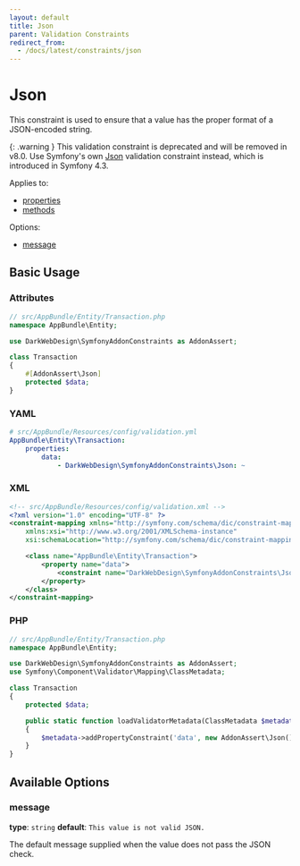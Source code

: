 ```yaml
---
layout: default
title: Json
parent: Validation Constraints
redirect_from:
  - /docs/latest/constraints/json
---
```


# Json

This constraint is used to ensure that a value has the proper format of a JSON-encoded string.

{: .warning }
This validation constraint is deprecated and will be removed in v8.0. Use Symfony's own [Json](https://symfony.com/doc/6.0/reference/constraints/Json.html) validation
constraint instead, which is introduced in Symfony 4.3.

Applies to:

* [properties](http://symfony.com/doc/6.1/validation.html#properties)
* [methods](http://symfony.com/doc/6.1/validation.html#getters)

Options:

* [message](#message)

## Basic Usage

### Attributes

```php
// src/AppBundle/Entity/Transaction.php
namespace AppBundle\Entity;

use DarkWebDesign\SymfonyAddonConstraints as AddonAssert;

class Transaction
{
    #[AddonAssert\Json]
    protected $data;
}
```

### YAML

```yaml
# src/AppBundle/Resources/config/validation.yml
AppBundle\Entity\Transaction:
    properties:
        data:
            - DarkWebDesign\SymfonyAddonConstraints\Json: ~
```

### XML

```xml
<!-- src/AppBundle/Resources/config/validation.xml -->
<?xml version="1.0" encoding="UTF-8" ?>
<constraint-mapping xmlns="http://symfony.com/schema/dic/constraint-mapping"
    xmlns:xsi="http://www.w3.org/2001/XMLSchema-instance"
    xsi:schemaLocation="http://symfony.com/schema/dic/constraint-mapping http://symfony.com/schema/dic/constraint-mapping/constraint-mapping-1.0.xsd">

    <class name="AppBundle\Entity\Transaction">
        <property name="data">
            <constraint name="DarkWebDesign\SymfonyAddonConstraints\Json" />
        </property>
    </class>
</constraint-mapping>
```

### PHP

```php
// src/AppBundle/Entity/Transaction.php
namespace AppBundle\Entity;

use DarkWebDesign\SymfonyAddonConstraints as AddonAssert;
use Symfony\Component\Validator\Mapping\ClassMetadata;

class Transaction
{
    protected $data;

    public static function loadValidatorMetadata(ClassMetadata $metadata)
    {
        $metadata->addPropertyConstraint('data', new AddonAssert\Json());
    }
}
```

## Available Options

### message

**type**: `string` **default**: `This value is not valid JSON.`

The default message supplied when the value does not pass the JSON check.
